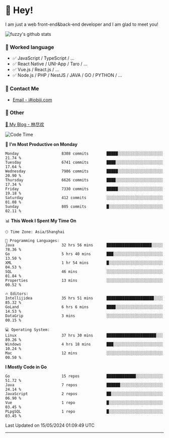 # 👋 Hey!

I am just a web front-end&back-end developer and I am glad to meet you!

![fuzzy's github stats](https://github-readme-stats.vercel.app/api?username=JaydenForYou&&show_icons=true&&title_color=1abc9c&&icon_color=1abc9c)


### 📝 Worked language

- ✅ JavaScript / TypeScript / ...
- ✅ React Native / UNI-App / Taro / ...
- ✅ Vue.js / React.js / ...
- ✅ Node.js / PHP / NestJS / JAVA / GO / PYTHON / ...

### 📮 Contact Me

- [Email - i#iobiji.com](mailto:i@iobiji.com)


### 🤪 Other

[📌 My Blog - 林尽欢](https://iobiji.com)

<!--START_SECTION:waka-->
![Code Time](http://img.shields.io/badge/Code%20Time-562%20hrs%2045%20mins-blue)

📅 **I'm Most Productive on Monday** 

```text
Monday                   8308 commits        █████░░░░░░░░░░░░░░░░░░░░   21.74 % 
Tuesday                  6741 commits        ████░░░░░░░░░░░░░░░░░░░░░   17.64 % 
Wednesday                7986 commits        █████░░░░░░░░░░░░░░░░░░░░   20.90 % 
Thursday                 6626 commits        ████░░░░░░░░░░░░░░░░░░░░░   17.34 % 
Friday                   7330 commits        █████░░░░░░░░░░░░░░░░░░░░   19.18 % 
Saturday                 412 commits         ░░░░░░░░░░░░░░░░░░░░░░░░░   01.08 % 
Sunday                   805 commits         █░░░░░░░░░░░░░░░░░░░░░░░░   02.11 % 
```


📊 **This Week I Spent My Time On** 

```text
🕑︎ Time Zone: Asia/Shanghai

💬 Programming Languages: 
Java                     32 hrs 56 mins      ████████████████████░░░░░   78.36 % 
Go                       5 hrs 40 mins       ███░░░░░░░░░░░░░░░░░░░░░░   13.50 % 
XML                      1 hr 54 mins        █░░░░░░░░░░░░░░░░░░░░░░░░   04.53 % 
SQL                      46 mins             ░░░░░░░░░░░░░░░░░░░░░░░░░   01.84 % 
Properties               13 mins             ░░░░░░░░░░░░░░░░░░░░░░░░░   00.52 % 

🔥 Editors: 
Intellijidea             35 hrs 51 mins      █████████████████████░░░░   85.32 % 
GoLand                   6 hrs 6 mins        ████░░░░░░░░░░░░░░░░░░░░░   14.53 % 
DataGrip                 3 mins              ░░░░░░░░░░░░░░░░░░░░░░░░░   00.15 % 

💻 Operating System: 
Linux                    37 hrs 30 mins      ██████████████████████░░░   89.26 % 
Windows                  4 hrs 18 mins       ███░░░░░░░░░░░░░░░░░░░░░░   10.24 % 
Mac                      12 mins             ░░░░░░░░░░░░░░░░░░░░░░░░░   00.50 % 
```

**I Mostly Code in Go** 

```text
Go                       15 repos            █████████████░░░░░░░░░░░░   51.72 % 
Java                     7 repos             ██████░░░░░░░░░░░░░░░░░░░   24.14 % 
JavaScript               2 repos             ██░░░░░░░░░░░░░░░░░░░░░░░   06.90 % 
Vue                      1 repo              █░░░░░░░░░░░░░░░░░░░░░░░░   03.45 % 
PLpgSQL                  1 repo              █░░░░░░░░░░░░░░░░░░░░░░░░   03.45 % 
```




 Last Updated on 15/05/2024 01:09:49 UTC
<!--END_SECTION:waka-->
---
